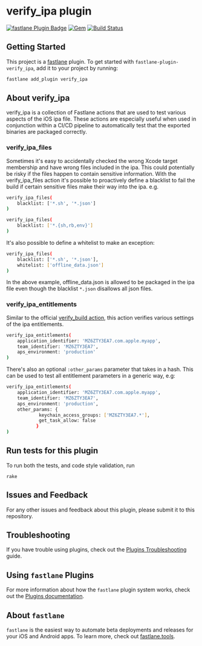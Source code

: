 # verify_ipa plugin

[![fastlane Plugin Badge](https://rawcdn.githack.com/fastlane/fastlane/master/fastlane/assets/plugin-badge.svg)](https://rubygems.org/gems/fastlane-plugin-verify_ipa)
[![Gem](https://badge.fury.io/rb/fastlane-plugin-verify_ipa.svg)](https://badge.fury.io/rb/fastlane-plugin-verify_ipa)
[![Build Status](https://travis-ci.org/dyang/verify_ipa.svg?branch=master)](https://travis-ci.org/dyang/verify_ipa)

## Getting Started

This project is a [fastlane](https://github.com/fastlane/fastlane) plugin. To get started with `fastlane-plugin-verify_ipa`, add it to your project by running:

```bash
fastlane add_plugin verify_ipa
```

## About verify_ipa

verify_ipa is a collection of Fastlane actions that are used to test various aspects of the iOS ipa file. These actions are especially useful when used in conjunction within a CI/CD pipeline to automatically test that the exported binaries are packaged correctly. 

### verify_ipa_files

Sometimes it's easy to accidentally checked the wrong Xcode target membership and have wrong files included in the ipa. This could potentially be risky if the files happen to contain sensitive information. With the verify_ipa_files action it's possible to proactively define a blacklist to fail the build if certain sensitive files make their way into the ipa. e.g.

```bash
verify_ipa_files(
    blacklist: ['*.sh', '*.json']
)

verify_ipa_files(
    blacklist: ['*.{sh,rb,env}']
)

```

It's also possible to define a whitelist to make an exception:

```bash
verify_ipa_files(
    blacklist: ['*.sh', '*.json'],
    whitelist: ['offline_data.json']
)
```

In the above example, offline_data.json is allowed to be packaged in the ipa file even though the blacklist `*.json` disallows all json files.

### verify_ipa_entitlements

Similar to the official [verify_build action](https://github.com/fastlane/fastlane/blob/master/fastlane/lib/fastlane/actions/verify_build.rb), this action verifies various settings of the ipa entitlements.

```bash
verify_ipa_entitlements(
    application_identifier: 'MZ6ZTY3EA7.com.apple.myapp',
    team_identifier: 'MZ6ZTY3EA7',
    aps_environment: 'production'
)
```

There's also an optional `:other_params` parameter that takes in a hash. This can be used to test all entitlement parameters in a generic way, e.g:

```bash
verify_ipa_entitlements(
    application_identifier: 'MZ6ZTY3EA7.com.apple.myapp',
    team_identifier: 'MZ6ZTY3EA7',
    aps_environment: 'production',
    other_params: {
            keychain_access_groups: ['MZ6ZTY3EA7.*'],
            get_task_allow: false
           }
)
```

## Run tests for this plugin

To run both the tests, and code style validation, run

```
rake
```

## Issues and Feedback

For any other issues and feedback about this plugin, please submit it to this repository.

## Troubleshooting

If you have trouble using plugins, check out the [Plugins Troubleshooting](https://docs.fastlane.tools/plugins/plugins-troubleshooting/) guide.

## Using `fastlane` Plugins

For more information about how the `fastlane` plugin system works, check out the [Plugins documentation](https://docs.fastlane.tools/plugins/create-plugin/).

## About `fastlane`

`fastlane` is the easiest way to automate beta deployments and releases for your iOS and Android apps. To learn more, check out [fastlane.tools](https://fastlane.tools).
